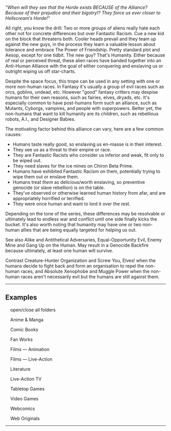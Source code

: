 _"When will they see that the Horde exists BECAUSE of the Alliance? Because of their prejudice and their bigotry!? They force us ever closer to Hellscream’s Horde!"_

All right, you know the drill: Two or more groups of aliens really hate each other not for concrete differences but over Fantastic Racism. Cue a new kid on the block that threatens both. Cooler heads prevail and they team up against the new guys, in the process they learn a valuable lesson about tolerance and embrace The Power of Friendship. Pretty standard plot and Aesop, except for one tidbit. The new guy? That's Humanity. Either because of real or perceived threat, these alien races have banded together into an Anti-Human Alliance with the goal of either conquering and enslaving us or outright wiping us off star-charts.

Despite the space focus, this trope can be used in any setting with one or more non-human races. In Fantasy it's usually a group of evil races such as orcs, goblins, undead, etc. However "good" fantasy critters may despise humans for their own reasons, such as fairies, elves, dryads, etc. It's especially common to have post-humans form such an alliance, such as Mutants, Cyborgs, vampires, and people with superpowers. Better yet, the non-humans that want to kill humanity are its children, such as rebellious robots, A.I., and Designer Babies.

The motivating factor behind this alliance can vary, here are a few common causes:

-   Humans taste really good, so enslaving us en-masse is in their interest.
-   They see us as a threat to their empire or race.
-   They are Fantastic Racists who consider us inferior and weak, fit only to be wiped out.
-   They need slaves for the ice mines on Chiron Beta Prime.
-   Humans have exhibited Fantastic Racism on them, potentially trying to wipe them out or enslave them.
-   Humans treat _them_ as delicious/worth enslaving, so preventive genocide (or slave rebellion) is on the table.
-   They've observed or otherwise learned human history from afar, and are appropriately horrified or terrified.
-   They were once human and want to lord it over the rest.

Depending on the tone of the series, these differences may be resolvable or ultimately lead to endless war and conflict until one side finally kicks the bucket. It's also worth noting that humanity may have one or two non-human allies that are being equally targeted for helping us out.

See also Alike and Antithetical Adversaries, Equal-Opportunity Evil, Enemy Mine and Gang Up on the Human. May result in a Genocide Backfire because ultimately, at least one human will survive.

Contrast Creature-Hunter Organization and Screw You, Elves! when the humans decide to fight back and form an organisation to repel the non-human races, and Absolute Xenophobe and Muggle Power when the non-human races aren't necessarily evil but the humans are still against them.

___

## Examples

    open/close all folders 

    Anime & Manga 

    Comic Books 

    Fan Works 

    Films — Animation 

    Films — Live-Action 

    Literature 

    Live-Action TV 

    Tabletop Games 

    Video Games 

    Webcomics 

    Web Originals 

___